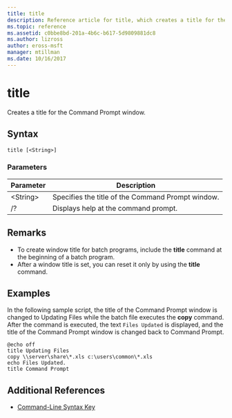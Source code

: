```yaml
---
title: title
description: Reference article for title, which creates a title for the Command Prompt window.
ms.topic: reference
ms.assetid: c0bbe8bd-201a-4b6c-b617-5d9809881dc8
ms.author: lizross
author: eross-msft
manager: mtillman
ms.date: 10/16/2017
---
```


# title

Creates a title for the Command Prompt window.



## Syntax

```
title [<String>]
```

### Parameters

|Parameter|Description|
|---------|-----------|
|\<String>|Specifies the title of the Command Prompt window.|
|/?|Displays help at the command prompt.|

## Remarks

-   To create window title for batch programs, include the **title** command at the beginning of a batch program.
-   After a window title is set, you can reset it only by using the **title** command.

## Examples

In the following sample script, the title of the Command Prompt window is changed to Updating Files while the batch file executes the **copy** command. After the command is executed, the text `Files Updated` is displayed, and the title of the Command Prompt window is changed back to Command Prompt.
```
@echo off
title Updating Files
copy \\server\share\*.xls c:\users\common\*.xls
echo Files Updated.
title Command Prompt
```

## Additional References

- [Command-Line Syntax Key](command-line-syntax-key.md)